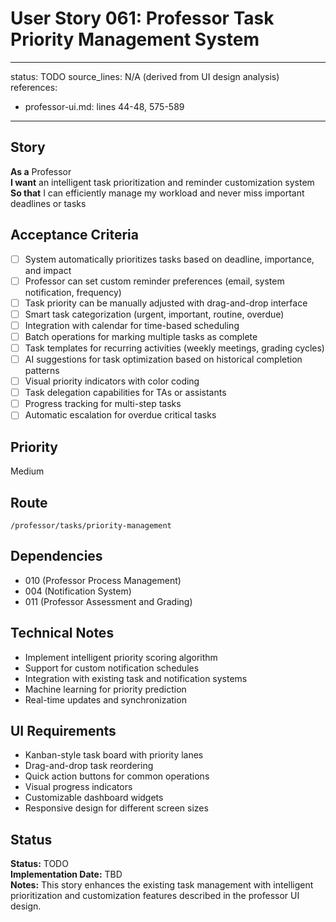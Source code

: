 # User Story 061: Professor Task Priority Management System

---
status: TODO
source_lines: N/A (derived from UI design analysis)
references:
  - professor-ui.md: lines 44-48, 575-589
---

## Story
**As a** Professor  
**I want** an intelligent task prioritization and reminder customization system  
**So that** I can efficiently manage my workload and never miss important deadlines or tasks

## Acceptance Criteria
- [ ] System automatically prioritizes tasks based on deadline, importance, and impact
- [ ] Professor can set custom reminder preferences (email, system notification, frequency)
- [ ] Task priority can be manually adjusted with drag-and-drop interface
- [ ] Smart task categorization (urgent, important, routine, overdue)
- [ ] Integration with calendar for time-based scheduling
- [ ] Batch operations for marking multiple tasks as complete
- [ ] Task templates for recurring activities (weekly meetings, grading cycles)
- [ ] AI suggestions for task optimization based on historical completion patterns
- [ ] Visual priority indicators with color coding
- [ ] Task delegation capabilities for TAs or assistants
- [ ] Progress tracking for multi-step tasks
- [ ] Automatic escalation for overdue critical tasks

## Priority
Medium

## Route
`/professor/tasks/priority-management`

## Dependencies
- 010 (Professor Process Management)
- 004 (Notification System)
- 011 (Professor Assessment and Grading)

## Technical Notes
- Implement intelligent priority scoring algorithm
- Support for custom notification schedules
- Integration with existing task and notification systems
- Machine learning for priority prediction
- Real-time updates and synchronization

## UI Requirements
- Kanban-style task board with priority lanes
- Drag-and-drop task reordering
- Quick action buttons for common operations
- Visual progress indicators
- Customizable dashboard widgets
- Responsive design for different screen sizes

## Status
**Status:** TODO  
**Implementation Date:** TBD  
**Notes:** This story enhances the existing task management with intelligent prioritization and customization features described in the professor UI design.